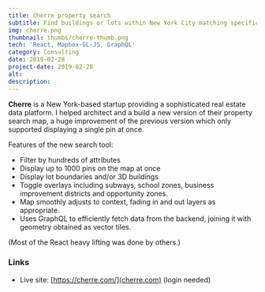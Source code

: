 ```yaml
---
title: Cherre property search
subtitle: Find buildings or lots within New York City matching specific criteria.
img: cherre.png
thumbnail: thumbs/cherre-thumb.png
tech: 'React, Mapbox-GL-JS, GraphQL'
category: Consulting
date: 2019-02-28
project-date: 2019-02-28
alt:
description:
---
```

**Cherre** is a New York-based startup providing a sophisticated real estate data platform. I helped architect and a build a new version of their property search map, a huge improvement of the previous version which only supported displaying a single pin at once. 

Features of the new search tool:

* Filter by hundreds of attributes
* Display up to 1000 pins on the map at once
* Display lot boundaries and/or 3D buildings
* Toggle overlays including subways, school zones, business improvement districts and opportunity zones.
* Map smoothly adjusts to context, fading in and out layers as appropriate.
* Uses GraphQL to efficiently fetch data from the backend, joining it with geometry obtained as vector tiles.

(Most of the React heavy lifting was done by others.)

### Links

* Live site: [https://cherre.com/](cherre.com) (login needed)
